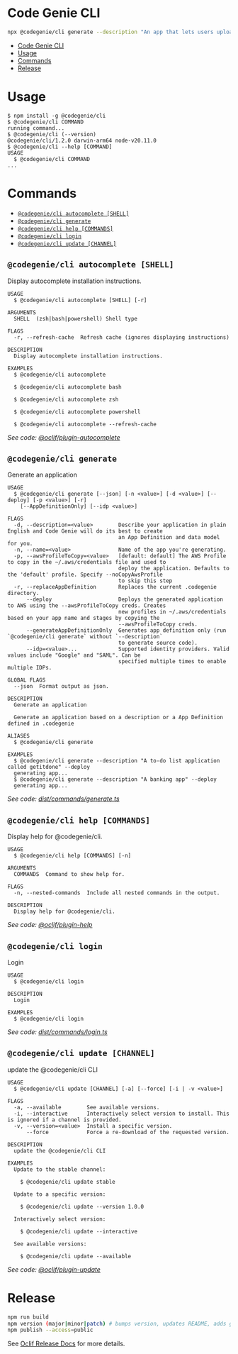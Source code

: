 # Code Genie CLI

```sh
npx @codegenie/cli generate --description "An app that lets users upload photos, location, time, species and other information so that Wildlife Rescuers can get notified and respond to reports of injured wildlife in their area."
```

<!-- toc -->
* [Code Genie CLI](#code-genie-cli)
* [Usage](#usage)
* [Commands](#commands)
* [Release](#release)
<!-- tocstop -->

# Usage

<!-- usage -->
```sh-session
$ npm install -g @codegenie/cli
$ @codegenie/cli COMMAND
running command...
$ @codegenie/cli (--version)
@codegenie/cli/1.2.0 darwin-arm64 node-v20.11.0
$ @codegenie/cli --help [COMMAND]
USAGE
  $ @codegenie/cli COMMAND
...
```
<!-- usagestop -->

# Commands

<!-- commands -->
* [`@codegenie/cli autocomplete [SHELL]`](#codegeniecli-autocomplete-shell)
* [`@codegenie/cli generate`](#codegeniecli-generate)
* [`@codegenie/cli help [COMMANDS]`](#codegeniecli-help-commands)
* [`@codegenie/cli login`](#codegeniecli-login)
* [`@codegenie/cli update [CHANNEL]`](#codegeniecli-update-channel)

## `@codegenie/cli autocomplete [SHELL]`

Display autocomplete installation instructions.

```
USAGE
  $ @codegenie/cli autocomplete [SHELL] [-r]

ARGUMENTS
  SHELL  (zsh|bash|powershell) Shell type

FLAGS
  -r, --refresh-cache  Refresh cache (ignores displaying instructions)

DESCRIPTION
  Display autocomplete installation instructions.

EXAMPLES
  $ @codegenie/cli autocomplete

  $ @codegenie/cli autocomplete bash

  $ @codegenie/cli autocomplete zsh

  $ @codegenie/cli autocomplete powershell

  $ @codegenie/cli autocomplete --refresh-cache
```

_See code: [@oclif/plugin-autocomplete](https://github.com/oclif/plugin-autocomplete/blob/v3.0.5/lib/commands/autocomplete/index.ts)_

## `@codegenie/cli generate`

Generate an application

```
USAGE
  $ @codegenie/cli generate [--json] [-n <value>] [-d <value>] [--deploy] [-p <value>] [-r]
    [--AppDefinitionOnly] [--idp <value>]

FLAGS
  -d, --description=<value>        Describe your application in plain English and Code Genie will do its best to create
                                   an App Definition and data model for you.
  -n, --name=<value>               Name of the app you're generating.
  -p, --awsProfileToCopy=<value>   [default: default] The AWS Profile to copy in the ~/.aws/credentials file and used to
                                   deploy the application. Defaults to the 'default' profile. Specify --noCopyAwsProfile
                                   to skip this step
  -r, --replaceAppDefinition       Replaces the current .codegenie directory.
      --deploy                     Deploys the generated application to AWS using the --awsProfileToCopy creds. Creates
                                   new profiles in ~/.aws/credentials based on your app name and stages by copying the
                                   --awsProfileToCopy creds.
      --generateAppDefinitionOnly  Generates app definition only (run `@codegenie/cli generate` without `--description`
                                   to generate source code).
      --idp=<value>...             Supported identity providers. Valid values include "Google" and "SAML". Can be
                                   specified multiple times to enable multiple IDPs.

GLOBAL FLAGS
  --json  Format output as json.

DESCRIPTION
  Generate an application

  Generate an application based on a description or a App Definition defined in .codegenie

ALIASES
  $ @codegenie/cli generate

EXAMPLES
  $ @codegenie/cli generate --description "A to-do list application called getitdone" --deploy
  generating app...
  $ @codegenie/cli generate --description "A banking app" --deploy
  generating app...
```

_See code: [dist/commands/generate.ts](https://github.com/CodeGenieApp/cli/blob/v1.2.0/dist/commands/generate.ts)_

## `@codegenie/cli help [COMMANDS]`

Display help for @codegenie/cli.

```
USAGE
  $ @codegenie/cli help [COMMANDS] [-n]

ARGUMENTS
  COMMANDS  Command to show help for.

FLAGS
  -n, --nested-commands  Include all nested commands in the output.

DESCRIPTION
  Display help for @codegenie/cli.
```

_See code: [@oclif/plugin-help](https://github.com/oclif/plugin-help/blob/v5.2.20/lib/commands/help.ts)_

## `@codegenie/cli login`

Login

```
USAGE
  $ @codegenie/cli login

DESCRIPTION
  Login

EXAMPLES
  $ @codegenie/cli login
```

_See code: [dist/commands/login.ts](https://github.com/CodeGenieApp/cli/blob/v1.2.0/dist/commands/login.ts)_

## `@codegenie/cli update [CHANNEL]`

update the @codegenie/cli CLI

```
USAGE
  $ @codegenie/cli update [CHANNEL] [-a] [--force] [-i | -v <value>]

FLAGS
  -a, --available        See available versions.
  -i, --interactive      Interactively select version to install. This is ignored if a channel is provided.
  -v, --version=<value>  Install a specific version.
      --force            Force a re-download of the requested version.

DESCRIPTION
  update the @codegenie/cli CLI

EXAMPLES
  Update to the stable channel:

    $ @codegenie/cli update stable

  Update to a specific version:

    $ @codegenie/cli update --version 1.0.0

  Interactively select version:

    $ @codegenie/cli update --interactive

  See available versions:

    $ @codegenie/cli update --available
```

_See code: [@oclif/plugin-update](https://github.com/oclif/plugin-update/blob/v4.1.7/dist/commands/update.ts)_
<!-- commandsstop -->

# Release

```sh
npm run build
npm version (major|minor|patch) # bumps version, updates README, adds git tag
npm publish --access=public
```

See [Oclif Release Docs](https://oclif.io/docs/releasing/) for more details.
